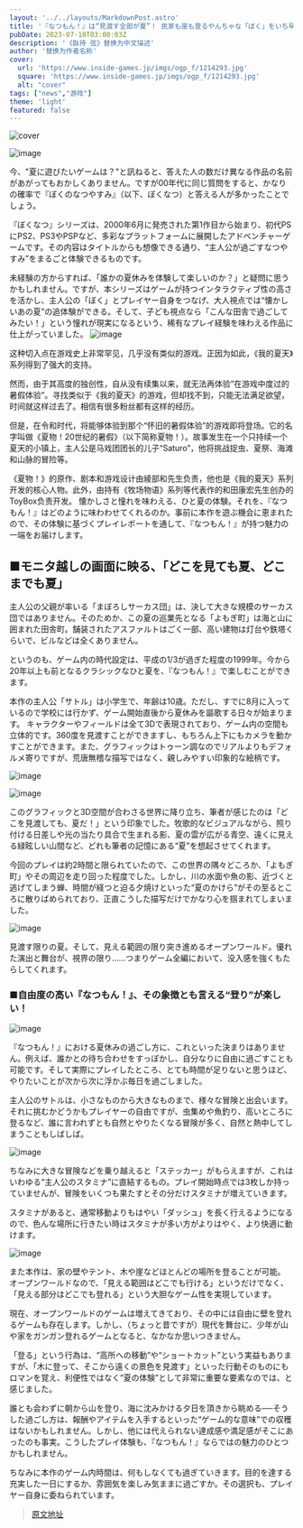 ```yaml
---
layout: '../../layouts/MarkdownPost.astro'
title: '『なつもん！』は“見渡す全部が夏”！ 民家も崖も登るやんちゃな「ぼく」をいち早く体験ー綾部和氏へ開発秘話も聞きました【先行プレイレポ】'
pubDate: 2023-07-10T03:00:03Z
description: '《臥待 弦》替换为中文描述'
author: '替换为作者名称'
cover:
  url: 'https://www.inside-games.jp/imgs/ogp_f/1214293.jpg'
  square: 'https://www.inside-games.jp/imgs/ogp_f/1214293.jpg'
  alt: "cover"
tags: ["news","游戏"]
theme: 'light'
featured: false
---
```


![cover](https://www.inside-games.jp/imgs/ogp_f/1214293.jpg)

![image](https://www.inside-games.jp)

今、"夏に遊びたいゲームは？"と訊ねると、答えた人の数だけ異なる作品の名前があがってもおかしくありません。ですが00年代に同じ質問をすると、かなりの確率で『ぼくのなつやすみ』（以下、ぼくなつ）と答える人が多かったことでしょう。

『ぼくなつ』シリーズは、2000年6月に発売された第1作目から始まり、初代PSにPS2、PS3やPSPなど、多彩なプラットフォームに展開したアドベンチャーゲームです。その内容はタイトルからも想像できる通り、“主人公が過ごすなつやすみ”をまるごと体験できるものです。

未経験の方からすれば、「誰かの夏休みを体験して楽しいのか？」と疑問に思うかもしれません。ですが、本シリーズはゲームが持つインタラクティブ性の高さを活かし、主人公の「ぼく」とプレイヤー自身をつなげ、大人視点では“懐かしいあの夏”の追体験ができる。そして、子ども視点なら「こんな田舎で過ごしてみたい！」という憧れが現実になるという、稀有なプレイ経験を味わえる作品に仕上がっていました。
![image](https://www.inside-games.jp/imgs/zoom/1214285.jpg)

这种切入点在游戏史上非常罕见，几乎没有类似的游戏。正因为如此，《我的夏天》系列得到了强大的支持。

然而，由于其高度的独创性，自从没有续集以来，就无法再体验“在游戏中度过的暑假体验”。寻找类似于《我的夏天》的游戏，但却找不到，只能无法满足欲望，时间就这样过去了。相信有很多粉丝都有这样的经历。

但是，在令和时代，将能够体验到那个“怀旧的暑假体验”的游戏即将登场。它的名字叫做《夏物！20世纪的暑假》（以下简称夏物！）。故事发生在一个只持续一个夏天的小镇上，主人公是马戏团团长的儿子“Saturo”，他将挑战捉虫、夏祭、海滩和山脉的冒险等。

《夏物！》的原作、剧本和游戏设计由綾部和先生负责，他也是《我的夏天》系列开发的核心人物。此外，由持有《牧场物语》系列等代表作的和田康宏先生创办的ToyBox负责开发。
懐かしさと憧れを味わえる、ひと夏の体験。それを、『なつもん！』はどのように味わわせてくれるのか。事前に本作を遊ぶ機会に恵まれたので、その体験に基づくプレイレポートを通して、『なつもん！』が持つ魅力の一端をお届けします。

## ■モニタ越しの画面に映る、「どこを見ても夏、どこまでも夏」

主人公の父親が率いる「まぼろしサーカス団」は、決して大きな規模のサーカス団ではありません。そのためか、この夏の巡業先となる「よもぎ町」は海と山に囲まれた田舎町。舗装されたアスファルトはごく一部、高い建物は灯台や鉄塔くらいで、ビルなどは全くありません。

というのも、ゲーム内の時代設定は、平成の1/3が過ぎた程度の1999年。今から20年以上も前となるクラシックなひと夏を、『なつもん！』で楽しむことができます。

本作の主人公「サトル」は小学生で、年齢は10歳。ただし、すでに8月に入っているので学校には行かず、ゲーム開始直後から夏休みを謳歌する日々が始まります。
キャラクターやフィールドは全て3Dで表現されており、ゲーム内の空間も立体的です。360度を見渡すことができますし、もちろん上下にもカメラを動かすことができます。また、グラフィックはトゥーン調なのでリアルよりもデフォルメ寄りですが、荒唐無稽な描写ではなく、親しみやすい印象的な絵柄です。

![image](https://www.inside-games.jp/imgs/zoom/1214280.jpg)

![image](https://www.inside-games.jp/imgs/zoom/1214283.jpg)

このグラフィックと3D空間が合わさる世界に降り立ち、筆者が感じたのは「どこを見渡しても、夏だ！」という印象でした。牧歌的なビジュアルながら、照り付ける日差しや光の当たり具合で生まれる影、夏の雲が広がる青空、遠くに見える緑眩しい山間など、どれも筆者の記憶にある“夏”を想起させてくれます。

今回のプレイは約2時間と限られていたので、この世界の隅々どころか、「よもぎ町」やその周辺を走り回った程度でした。しかし、川の水面や魚の影、近づくと逃げてしまう蝉、時間が経つと迫る夕焼けといった“夏のかけら”がその至るところに散りばめられており、正直こうした描写だけでかなり心を掴まれてしまいました。

![image](https://www.inside-games.jp/imgs/zoom/1214284.jpg)

見渡す限りの夏。そして、見える範囲の限り突き進めるオープンワールド。優れた演出と舞台が、視界の限り……つまりゲーム全編において、没入感を強くもたらしてくれます。
### ■自由度の高い『なつもん！』、その象徴とも言える“登り”が楽しい！

![image](https://www.inside-games.jp/imgs/zoom/1214282.jpg)

『なつもん！』における夏休みの過ごし方に、これといった決まりはありません。例えば、誰かとの待ち合わせをすっぽかし、自分なりに自由に過ごすことも可能です。そして実際にプレイしたところ、とても時間が足りないと思うほど、やりたいことが次から次に浮かぶ毎日を過ごしました。

主人公のサトルは、小さなものから大きなものまで、様々な冒険と出会います。それに挑むかどうかもプレイヤーの自由ですが、虫集めや魚釣り、高いところに登るなど、誰に言われずとも自然とやりたくなる冒険が多く、自然と熱中してしまうこともしばしば。

![image](https://www.inside-games.jp/imgs/zoom/1214281.jpg)

ちなみに大きな冒険などを乗り越えると「ステッカー」がもらえますが、これはいわゆる“主人公のスタミナ”に直結するもの。プレイ開始時点では3枚しか持っていませんが、冒険をいくつも果たすとその分だけスタミナが増えていきます。

スタミナがあると、通常移動よりもはやい「ダッシュ」を長く行えるようになるので、色んな場所に行きたい時はスタミナが多い方がよりはやく、より快適に動けます。

![image](https://www.inside-games.jp/imgs/zoom/1214286.jpg)

また本作は、家の壁やテント、木や崖などほとんどの場所を登ることが可能。
オープンワールドなので、「見える範囲はどこでも行ける」というだけでなく、「見える部分はどこでも登れる」という大胆なゲーム性を実現しています。

現在、オープンワールドのゲームは増えてきており、その中には自由に壁を登れるゲームも存在します。しかし、（ちょっと昔ですが）現代を舞台に、少年が山や家をガンガン登れるゲームとなると、なかなか思いつきません。

「登る」という行為は、“高所への移動”や“ショートカット”という実益もありますが、「木に登って、そこから遠くの景色を見渡す」といった行動そのものにもロマンを覚え、利便性ではなく“夏の体験”として非常に重要な要素なのでは、と感じました。

誰とも会わずに朝から山を登り、海に沈みかける夕日を頂きから眺める──そうした過ごし方は、報酬やアイテムを入手するといった“ゲーム的な意味”での収穫はないかもしれません。しかし、他には代えられない達成感や満足感がそこにあったのも事実。こうしたプレイ体験も、『なつもん！』ならではの魅力のひとつかもしれません。

ちなみに本作のゲーム内時間は、何もしなくても過ぎていきます。目的を達する充実した一日にするか、雰囲気を楽しみ気ままに過ごすか。その選択も、プレイヤー自身に委ねられています。

>[原文地址](https://www.inside-games.jp/article/2023/07/10/147108.html)  